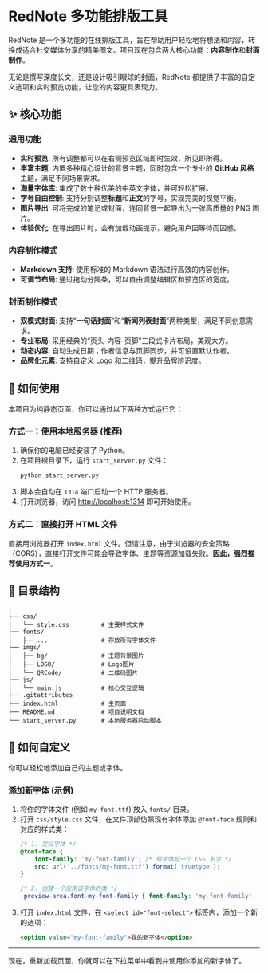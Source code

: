 # RedNote 多功能排版工具

RedNote 是一个多功能的在线排版工具，旨在帮助用户轻松地将想法和内容，转换成适合社交媒体分享的精美图文。项目现在包含两大核心功能：**内容制作**和**封面制作**。

无论是撰写深度长文，还是设计吸引眼球的封面，RedNote 都提供了丰富的自定义选项和实时预览功能，让您的内容更具表现力。

## ✨ 核心功能

### 通用功能
- **实时预览**: 所有调整都可以在右侧预览区域即时生效，所见即所得。
- **丰富主题**: 内置多种精心设计的背景主题，同时包含一个专业的 **GitHub 风格**主题，满足不同场景需求。
- **海量字体库**: 集成了数十种优美的中英文字体，并可轻松扩展。
- **字号自由控制**: 支持分别调整**标题**和**正文**的字号，实现完美的视觉平衡。
- **图片导出**: 可将完成的笔记或封面，连同背景一起导出为一张高质量的 PNG 图片。
- **体验优化**: 在导出图片时，会有加载动画提示，避免用户因等待而困惑。

### 内容制作模式
- **Markdown 支持**: 使用标准的 Markdown 语法进行高效的内容创作。
- **可调节布局**: 通过拖动分隔条，可以自由调整编辑区和预览区的宽度。

### 封面制作模式
- **双模式封面**: 支持“**一句话封面**”和“**新闻列表封面**”两种类型，满足不同创意需求。
- **专业布局**: 采用经典的“页头-内容-页脚”三段式卡片布局，美观大方。
- **动态内容**: 自动生成日期；作者信息与页脚同步，并可设置默认作者。
- **品牌化元素**: 支持自定义 Logo 和二维码，提升品牌辨识度。

## 🚀 如何使用

本项目为纯静态页面，你可以通过以下两种方式运行它：

### 方式一：使用本地服务器 (推荐)

1.  确保你的电脑已经安装了 Python。
2.  在项目根目录下，运行 `start_server.py` 文件：
    ```bash
    python start_server.py
    ```
3.  脚本会自动在 `1314` 端口启动一个 HTTP 服务器。
4.  打开浏览器，访问 [http://localhost:1314](http://localhost:1314) 即可开始使用。

### 方式二：直接打开 HTML 文件

直接用浏览器打开 `index.html` 文件。但请注意，由于浏览器的安全策略（CORS），直接打开文件可能会导致字体、主题等资源加载失败。**因此，强烈推荐使用方式一**。

## 📂 目录结构

```
.
├── css/
│   └── style.css         # 主要样式文件
├── fonts/
│   ├── ...               # 存放所有字体文件
├── imgs/
│   ├── bg/               # 主题背景图片
│   ├── LOGO/             # Logo图片
│   └── QRCode/           # 二维码图片
├── js/
│   └── main.js           # 核心交互逻辑
├── .gitattributes
├── index.html            # 主页面
├── README.md             # 项目说明文档
└── start_server.py       # 本地服务器启动脚本
```

## 🎨 如何自定义

你可以轻松地添加自己的主题或字体。

### 添加新字体 (示例)

1.  将你的字体文件 (例如 `my-font.ttf`) 放入 `fonts/` 目录。
2.  打开 `css/style.css` 文件，在文件顶部仿照现有字体添加 `@font-face` 规则和对应的样式类：
    ```css
    /* 1. 定义字体 */
    @font-face {
        font-family: 'my-font-family'; /* 给字体起一个 CSS 名字 */
        src: url('../fonts/my-font.ttf') format('truetype');
    }

    /* 2. 创建一个应用该字体的类 */
    .preview-area.font-my-font-family { font-family: 'my-font-family', sans-serif !important; }
    ```
3.  打开 `index.html` 文件，在 `<select id="font-select">` 标签内，添加一个新的选项：
    ```html
    <option value="my-font-family">我的新字体</option>
    ```

---
现在，重新加载页面，你就可以在下拉菜单中看到并使用你添加的新字体了。
